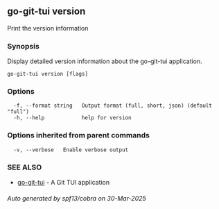 ## go-git-tui version

Print the version information

### Synopsis

Display detailed version information about the go-git-tui application.

```
go-git-tui version [flags]
```

### Options

```
  -f, --format string   Output format (full, short, json) (default "full")
  -h, --help            help for version
```

### Options inherited from parent commands

```
  -v, --verbose   Enable verbose output
```

### SEE ALSO

* [go-git-tui](go-git-tui.md)	 - A Git TUI application

###### Auto generated by spf13/cobra on 30-Mar-2025
